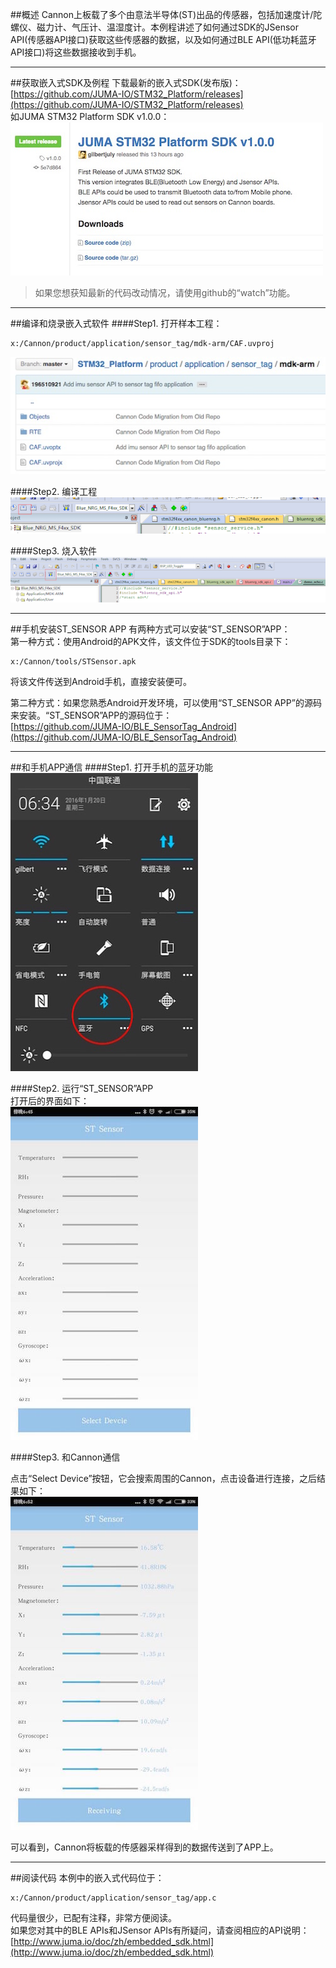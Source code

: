 ##概述
Cannon上板载了多个由意法半导体(ST)出品的传感器，包括加速度计/陀螺仪、磁力计、气压计、温湿度计。本例程讲述了如何通过SDK的JSensor API(传感器API接口)获取这些传感器的数据，以及如何通过BLE API(低功耗蓝牙API接口)将这些数据接收到手机。

***
##获取嵌入式SDK及例程
下载最新的嵌入式SDK(发布版)：  
[https://github.com/JUMA-IO/STM32_Platform/releases](https://github.com/JUMA-IO/STM32_Platform/releases)  
如JUMA STM32 Platform SDK v1.0.0：   
![](./images/sdk_release.jpg)

> 如果您想获知最新的代码改动情况，请使用github的“watch”功能。



***
##编译和烧录嵌入式软件
####Step1. 打开样本工程：
```
x:/Cannon/product/application/sensor_tag/mdk-arm/CAF.uvproj
```
![](./images/sensor_tag_path.jpg)

####Step2. 编译工程
![](./images/yiwI1p2.png)

####Step3. 烧入软件
![](./images/yatJwos.png)

***
##手机安装ST_SENSOR APP
有两种方式可以安装“ST_SENSOR”APP：  
第一种方式：使用Android的APK文件，该文件位于SDK的tools目录下： 
  
```
x:/Cannon/tools/STSensor.apk
```

将该文件传送到Android手机，直接安装便可。

第二种方式：如果您熟悉Android开发环境，可以使用“ST_SENSOR APP”的源码来安装。“ST_SENSOR”APP的源码位于：  
[https://github.com/JUMA-IO/BLE_SensorTag_Android](https://github.com/JUMA-IO/BLE_SensorTag_Android)

***
##和手机APP通信
####Step1. 打开手机的蓝牙功能
![](./images/mobile_bluetooth.jpg)

####Step2. 运行“ST_SENSOR”APP  
打开后的界面如下：  
![](./images/sensor_app0.jpg)

####Step3. 和Cannon通信

点击“Select Device”按钮，它会搜索周围的Cannon，点击设备进行连接，之后结果如下：   
![](./images/sensor_app1.jpg)

可以看到，Cannon将板载的传感器采样得到的数据传送到了APP上。

***
##阅读代码
本例中的嵌入式代码位于：  

```
x:/Cannon/product/application/sensor_tag/app.c
```

代码量很少，已配有注释，非常方便阅读。  
如果您对其中的BLE APIs和JSensor APIs有所疑问，请查阅相应的API说明：  
[http://www.juma.io/doc/zh/embedded_sdk.html](http://www.juma.io/doc/zh/embedded_sdk.html)
